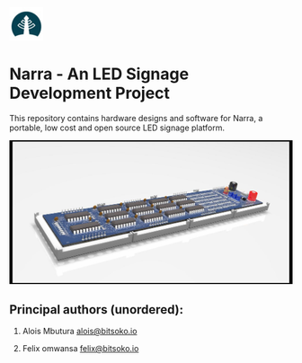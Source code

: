 ![Logo](/doc/Images/Narra-logo.jpg)

# Narra - An LED Signage Development Project

This repository contains hardware designs and software for Narra, a portable, low cost and open source LED signage platform.

![Narra](/doc/Images/ND-01-top.jpg)


## Principal authors (unordered): 

1. Alois Mbutura <alois@bitsoko.io> 

2. Felix omwansa <felix@bitsoko.io>


